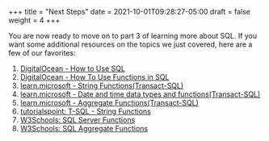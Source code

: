 +++
title = "Next Steps"
date = 2021-10-01T09:28:27-05:00
draft = false
weight = 4
+++

You are now ready to move on to part 3 of learning more about SQL. If you want some additional resources on the topics we just covered, here are a few of our favorites:

1. [DigitalOcean - How to Use SQL](https://www.digitalocean.com/community/tutorial-series/how-to-use-sql)
1. [DigitalOcean - How To Use Functions in SQL](https://www.digitalocean.com/community/tutorials/how-to-use-functions-in-sql)
1. [learn.microsoft - String Functions(Transact-SQL)](https://learn.microsoft.com/en-us/sql/t-sql/functions/string-functions-transact-sql?view=sql-server-ver16)
1. [learn.microsoft - Date and time data types and functions(Transact-SQL)](https://learn.microsoft.com/en-us/sql/t-sql/functions/date-and-time-data-types-and-functions-transact-sql?view=sql-server-ver16)
1. [learn.microsoft - Aggregate Functions(Transact-SQL)](https://learn.microsoft.com/en-us/sql/t-sql/functions/aggregate-functions-transact-sql?view=sql-server-ver16)
1. [tutorialspoint: T-SQL - String Functions](https://www.tutorialspoint.com/t_sql/t_sql_string_functions.htm)
1. [W3Schools: SQL Server Functions](https://www.w3schools.com/sql/sql_ref_sqlserver.asp)
1. [W3Schools: SQL Aggregate Functions](https://www.w3schools.com/sql/sql_aggregate_functions.asp)